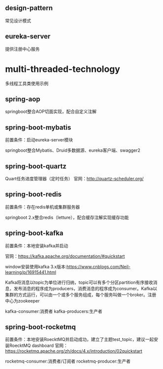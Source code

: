 ## design-pattern
常见设计模式

## eureka-server
提供注册中心服务

# multi-threaded-technology
多线程工具类使用示例

## spring-aop
springboot整合AOP切面实现，配合自定义注解

## spring-boot-mybatis
前置条件：启动eureka-server模块

springboot整合Mybatis、Druid多数据源、eureka客户端、swagger2

## spring-boot-quartz
Quart任务进度管理器（定时任务）
官网：http://quartz-scheduler.org/

## spring-boot-redis
前置条件：存在redis单机或集群服务器

springboot 2.x整合redis（letture），配合缓存注解实现缓存功能

## spring-boot-kafka
前置条件：本地安装kafka并启动

官网：https://kafka.apache.org/documentation/#quickstart

window安装使用kafka 3.x版本:https://www.cnblogs.com/Neil-learning/p/16915441.html

Kafka将消息以topic为单位进行归纳，topic可以有多个分区partition有序接收消息，发布消息的程序成为producers，消费消息的程序成为consumer。Kafka以集群的方式运行，可以由一个或多个服务组成，每个服务叫做一个broker。注册中心为zookeeper

kafka-consumer:消费者
kafka-producers:生产者

## spring-boot-rocketmq
前置条件：本地安装RoecktMQ并启动成功，建立了主题test_topic，建议一起安装RoecktMQ dashboard
官网：https://rocketmq.apache.org/zh/docs/4.x/introduction/02quickstart

rocketmq-consumer:消费者/订阅者
rocketmq-producer:生产者